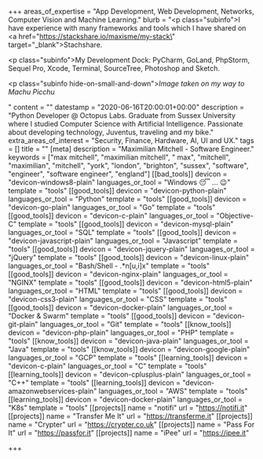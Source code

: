 +++
areas_of_expertise = "App Development, Web Development, Networks, Computer Vision and Machine Learning."
blurb = "<p class=\"subinfo\">I have experience with many frameworks and tools which I have shared on <a href=\"https://stackshare.io/maxisme/my-stack\" target=\"_blank\">Stachshare</a>.</p><p class=\"subinfo\">My Development Dock: PyCharm, GoLand, PhpStorm, Sequel Pro, Xcode, Terminal, SourceTree, Photoshop and Sketch.</p><p class=\"subinfo hide-on-small-and-down\"><em>Image taken on my way to Machu Picchu</em></p>"
content = ""
datestamp = "2020-06-16T20:00:01+00:00"
description = "Python Developer @ Octopus Labs. Graduate from Sussex University where I studied Computer Science with Artificial Intelligence. Passionate about developing technology, Juventus, traveling and my bike."
extra_areas_of_interest = "Security, Finance, Hardware, AI, UI and UX."
tags = []
title = ""
[meta]
description = "Maximilian Mitchell - Software Engineer."
keywords = ["max mitchell", "maximilian mitchell", " max", "mitchell", "maximilian", "mitchell", "york", "london", "brighton", "sussex", "software", "engineer", "software engineer", "england"]
[[bad_tools]]
devicon = "devicon-windows8-plain"
languages_or_tool = "Windows 😴 ... 😉"
template = "tools"
[[good_tools]]
devicon = "devicon-python-plain"
languages_or_tool = "Python"
template = "tools"
[[good_tools]]
devicon = "devicon-go-plain"
languages_or_tool = "Go"
template = "tools"
[[good_tools]]
devicon = "devicon-c-plain"
languages_or_tool = "Objective-C"
template = "tools"
[[good_tools]]
devicon = "devicon-mysql-plain"
languages_or_tool = "SQL"
template = "tools"
[[good_tools]]
devicon = "devicon-javascript-plain"
languages_or_tool = "Javascript"
template = "tools"
[[good_tools]]
devicon = "devicon-jquery-plain"
languages_or_tool = "jQuery"
template = "tools"
[[good_tools]]
devicon = "devicon-linux-plain"
languages_or_tool = "Bash/Shell - .*n[u,i]x"
template = "tools"
[[good_tools]]
devicon = "devicon-nginx-plain"
languages_or_tool = "NGINX"
template = "tools"
[[good_tools]]
devicon = "devicon-html5-plain"
languages_or_tool = "HTML"
template = "tools"
[[good_tools]]
devicon = "devicon-css3-plain"
languages_or_tool = "CSS"
template = "tools"
[[good_tools]]
devicon = "devicon-docker-plain"
languages_or_tool = "Docker & Swarm"
template = "tools"
[[good_tools]]
devicon = "devicon-git-plain"
languages_or_tool = "Git"
template = "tools"
[[know_tools]]
devicon = "devicon-php-plain"
languages_or_tool = "PHP"
template = "tools"
[[know_tools]]
devicon = "devicon-java-plain"
languages_or_tool = "Java"
template = "tools"
[[know_tools]]
devicon = "devicon-google-plain"
languages_or_tool = "GCP"
template = "tools"
[[learning_tools]]
devicon = "devicon-c-plain"
languages_or_tool = "C"
template = "tools"
[[learning_tools]]
devicon = "devicon-cplusplus-plain"
languages_or_tool = "C++"
template = "tools"
[[learning_tools]]
devicon = "devicon-amazonwebservices-plain"
languages_or_tool = "AWS"
template = "tools"
[[learning_tools]]
devicon = "devicon-docker-plain"
languages_or_tool = "K8s"
template = "tools"
[[projects]]
name = "notifi"
url = "https://notifi.it"
[[projects]]
name = "Transfer Me It"
url = "https://transferme.it"
[[projects]]
name = "Crypter"
url = "https://crypter.co.uk"
[[projects]]
name = "Pass For It"
url = "https://passfor.it"
[[projects]]
name = "iPee"
url = "https://ipee.it"

+++
